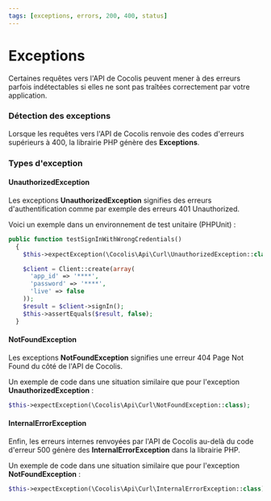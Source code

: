 ```yaml
---
tags: [exceptions, errors, 200, 400, status]
---
```


# Exceptions

Certaines requêtes vers l'API de Cocolis peuvent mener à des erreurs parfois indétectables si elles ne sont pas traîtées correctement par votre application.

### Détection des exceptions

Lorsque les requêtes vers l'API de Cocolis renvoie des codes d'erreurs supérieurs à 400, la librairie PHP génère des **Exceptions**.

### Types d'exception

#### UnauthorizedException

Les exceptions **UnauthorizedException** signifies des erreurs d'authentification comme par exemple des erreurs 401 Unauthorized.

Voici un exemple dans un environnement de test unitaire (PHPUnit) :

```php
public function testSignInWithWrongCredentials()
  {
    $this->expectException(\Cocolis\Api\Curl\UnauthorizedException::class); // L'erreur est interceptée ici

    $client = Client::create(array(
      'app_id' => '****',
      'password' => '****',
      'live' => false
    ));
    $result = $client->signIn();
    $this->assertEquals($result, false);
  }
```

#### NotFoundException

Les exceptions **NotFoundException** signifies une erreur 404 Page Not Found du côté de l'API de Cocolis.

Un exemple de code dans une situation similaire que pour l'exception **UnauthorizedException** :

``` php
$this->expectException(\Cocolis\Api\Curl\NotFoundException::class);
```

#### InternalErrorException

Enfin, les erreurs internes renvoyées par l'API de Cocolis au-delà du code d'erreur 500 génère des **InternalErrorException** dans la librairie PHP.

Un exemple de code dans une situation similaire que pour l'exception **NotFoundException** :

``` php
$this->expectException(\Cocolis\Api\Curl\InternalErrorException::class);
```


